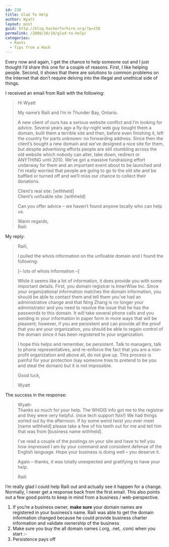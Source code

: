 ```yaml
---
id: 238
title: Glad To Help
author: Wyatt
layout: post
guid: http://blog.hackerforhire.org/?p=238
permalink: /2008/10/10/glad-to-help/
categories:
  - Rants
  - Tips from a Hack
---
```

Every now and again, I get the chance to help someone out and I just thought I&#8217;d share this one for a couple of reasons. First, I like helping people. Second, it shows that there are solutions to common problems on the Internet that don&#8217;t require delving into the illegal and unethical side of things.

I received an email from Raili with the following:

> Hi Wyatt
> 
> My name’s Raili and I’m in Thunder Bay, Ontario.
> 
> A new client of ours has a serious website conflict and I’m looking for advice. Several years ago a fly-by-night web guy bought them a domain, built them a terrible site and then, before even finishing it, left the country for parts unknown: no forwarding address. Since then the client’s bought a new domain and we’ve designed a nice site for them, but despite advertising efforts people are still stumbling across the old website which nobody can alter, take down, redirect or ANYTHING until 2010. We’ve got a massive fundraising effort underway for them and an important event about to be launched and I’m really worried that people are going to go to the old site and be baffled or turned off and we’ll miss our chance to collect their donations.
> 
> Client’s real site: [withheld]  
> Client’s unfixable site: [withheld]
> 
> Can you offer advice – we haven’t found anyone locally who can help us.
> 
> Warm regards,  
> Raili 

My reply:

> Raili,
> 
> I pulled the whois information on the unfixable domain and I found the  
> following:
> 
> [&#8211; lots of whois information &#8211;]
> 
> While it seems like a lot of information, it does provide you with some important details. First, you domain registrar is InnerWise Inc. Since your organizational information matches the domain information, you should be able to contact them and tell them you&#8217;ve had an administrative change and that Ning Zhang is no longer your administrator and you need to resolve the issue that he has the passwords to this domain. It will take several phone calls and you sending in your information in paper form in more ways that will be pleasent; however, if you are persistent and can provide all the proof that you are your organization, you should be able to regain control of the domain since it has been registered to your organization.
> 
> I hope this helps and remember, be persistent. Talk to managers, talk to phone representatives, and re-enforce the fact that you are a non-profit organization and above all, do not give up. This process is painful for your protection (say someone tries to pretend to be you and steal the domain) but it is not impossible.
> 
> Good luck,
> 
> Wyatt 

The success in the response:

> Wyatt-  
> Thanks so much for your help. The WHOIS info got me to the registrar and they were very helpful. (nice tech support folx!) We had things sorted out by the afternoon. If by some weird twist you ever meet [name withheld] please take a few of his teeth out for me and tell him that was from [business name withheld].
> 
> I&#8217;ve read a couple of the postings on your site and have to tell you how impressed I am by your command and consistent defense of the English language. Hope your business is doing well &#8211; you deserve it.
> 
> Again &#8211; thanks, it was totally unexpected and gratifying to have your help.
> 
> Raili 

I&#8217;m really glad I could help Raili out and actually see it happen for a change. Normally, I never get a response back from the first email. This also points out a few good points to keep in mind from a business / web-perspective.

  1. If you&#8217;re a business owner, **make sure** your domain names are registered in your business&#8217;s name. Raili was able to get the domain information changed because he could provide business charter information and validate ownership of the business
  2. Make sure you buy the all domain names (.org, .net, .com) when you start <img src="http://blog.hackerforhire.org/wp-includes/images/smilies/simple-smile.png" alt=":-)" class="wp-smiley" style="height: 1em; max-height: 1em;" />
  3. Persistence pays off